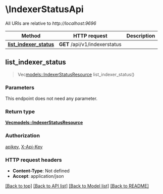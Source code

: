 # \IndexerStatusApi

All URIs are relative to *http://localhost:9696*

Method | HTTP request | Description
------------- | ------------- | -------------
[**list_indexer_status**](IndexerStatusApi.md#list_indexer_status) | **GET** /api/v1/indexerstatus | 



## list_indexer_status

> Vec<models::IndexerStatusResource> list_indexer_status()


### Parameters

This endpoint does not need any parameter.

### Return type

[**Vec<models::IndexerStatusResource>**](IndexerStatusResource.md)

### Authorization

[apikey](../README.md#apikey), [X-Api-Key](../README.md#X-Api-Key)

### HTTP request headers

- **Content-Type**: Not defined
- **Accept**: application/json

[[Back to top]](#) [[Back to API list]](../README.md#documentation-for-api-endpoints) [[Back to Model list]](../README.md#documentation-for-models) [[Back to README]](../README.md)

